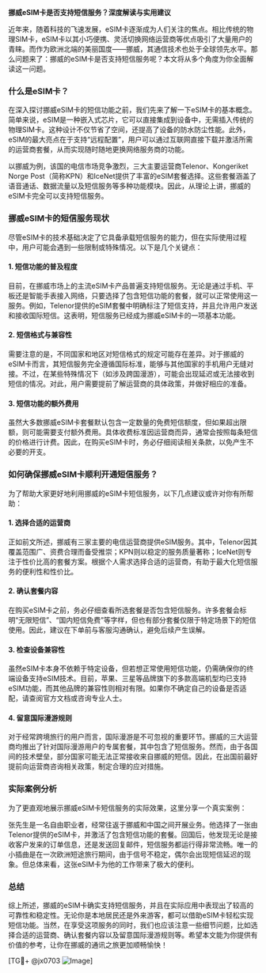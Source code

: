 **挪威eSIM卡是否支持短信服务？深度解读与实用建议**

近年来，随着科技的飞速发展，eSIM卡逐渐成为人们关注的焦点。相比传统的物理SIM卡，eSIM卡以其小巧便携、灵活切换网络运营商等优点吸引了大量用户的青睐。而作为欧洲北端的美丽国度——挪威，其通信技术也处于全球领先水平。那么问题来了：挪威的eSIM卡是否支持短信服务呢？本文将从多个角度为你全面解读这一问题。

### 什么是eSIM卡？

在深入探讨挪威eSIM卡的短信功能之前，我们先来了解一下eSIM卡的基本概念。简单来说，eSIM是一种嵌入式芯片，它可以直接集成到设备中，无需插入传统的物理SIM卡。这种设计不仅节省了空间，还提高了设备的防水防尘性能。此外，eSIM的最大亮点在于支持“远程配置”，用户可以通过互联网直接下载并激活所需的运营商套餐，从而实现随时随地更换网络服务商的功能。

以挪威为例，该国的电信市场竞争激烈，三大主要运营商Telenor、Kongeriket Norge Post（简称KPN）和IceNet提供了丰富的eSIM套餐选择。这些套餐涵盖了语音通话、数据流量以及短信服务等多种功能模块。因此，从理论上讲，挪威的eSIM卡完全可以支持短信服务。

### 挪威eSIM卡的短信服务现状

尽管eSIM卡的技术基础决定了它具备承载短信服务的能力，但在实际使用过程中，用户可能会遇到一些限制或特殊情况。以下是几个关键点：

#### 1. **短信功能的普及程度**
目前，在挪威市场上的主流eSIM卡产品普遍支持短信服务。无论是通过手机、平板还是智能手表接入网络，只要选择了包含短信功能的套餐，就可以正常使用这一服务。例如，Telenor提供的eSIM套餐中明确标注了短信支持，并且允许用户发送和接收国际短信。这表明，短信服务已经成为挪威eSIM卡的一项基本功能。

#### 2. **短信格式与兼容性**
需要注意的是，不同国家和地区对短信格式的规定可能存在差异。对于挪威的eSIM卡而言，其短信服务完全遵循国际标准，能够与其他国家的手机用户无缝对接。不过，在某些特殊情况下（如涉及跨国漫游），可能会出现延迟或无法接收到短信的情况。对此，用户需要提前了解运营商的具体政策，并做好相应的准备。

#### 3. **短信功能的额外费用**
虽然大多数挪威eSIM卡套餐默认包含一定数量的免费短信额度，但如果超出限额，则可能需要支付额外费用。具体收费标准因运营商而异，通常会按照每条短信的价格进行计费。因此，在购买eSIM卡时，务必仔细阅读相关条款，以免产生不必要的开支。

### 如何确保挪威eSIM卡顺利开通短信服务？

为了帮助大家更好地利用挪威的eSIM卡短信服务，以下几点建议或许对你有所帮助：

#### 1. **选择合适的运营商**
正如前文所述，挪威有三家主要的电信运营商提供eSIM服务。其中，Telenor因其覆盖范围广、资费合理而备受推崇；KPN则以稳定的服务质量著称；IceNet则专注于性价比高的套餐方案。根据个人需求选择合适的运营商，有助于最大化短信服务的便利性和性价比。

#### 2. **确认套餐内容**
在购买eSIM卡之前，务必仔细查看所选套餐是否包含短信服务。许多套餐会标明“无限短信”、“国内短信免费”等字样，但也有部分套餐仅限于特定场景下的短信使用。因此，建议在下单前与客服沟通确认，避免后续产生误解。

#### 3. **检查设备兼容性**
虽然eSIM卡本身不依赖于特定设备，但若想正常使用短信功能，仍需确保你的终端设备支持eSIM技术。目前，苹果、三星等品牌旗下的多款高端机型均已支持eSIM功能，而其他品牌的兼容性则相对有限。如果你不确定自己的设备是否适配，请查阅官方文档或咨询专业人士。

#### 4. **留意国际漫游规则**
对于经常跨境旅行的用户而言，国际漫游是不可忽视的重要环节。挪威的三大运营商均推出了针对国际漫游用户的专属套餐，其中包含了短信服务。然而，由于各国间的技术壁垒，部分国家可能无法正常接收来自挪威的短信。因此，在出国前最好提前向运营商咨询相关政策，制定合理的应对措施。

### 实际案例分析

为了更直观地展示挪威eSIM卡短信服务的实际效果，这里分享一个真实案例：

张先生是一名自由职业者，经常往返于挪威和中国之间开展业务。他选择了一张由Telenor提供的eSIM卡，并激活了包含短信功能的套餐。回国后，他发现无论是接收客户发来的订单信息，还是发送回复邮件，短信服务都运行得非常流畅。唯一的小插曲是在一次欧洲短途旅行期间，由于信号不稳定，偶尔会出现短信延迟的现象。但总体来看，这张eSIM卡为他的工作带来了极大的便利。

### 总结

综上所述，挪威的eSIM卡确实支持短信服务，并且在实际应用中表现出了较高的可靠性和稳定性。无论你是本地居民还是外来游客，都可以借助eSIM卡轻松实现短信功能。当然，在享受这项服务的同时，我们也应该注意一些细节问题，比如选择合适的运营商、确认套餐内容以及留意国际漫游规则等。希望本文能为你提供有价值的参考，让你在挪威的通讯之旅更加顺畅愉快！

[TG💪+ @jx0703 ![Image](https://github.com/user-attachments/assets/dbca1d08-cadb-493c-b0ec-ad6f7a83f270)]